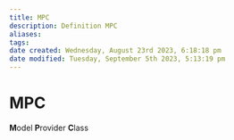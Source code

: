 ```yaml
---
title: MPC
description: Definition MPC
aliases: 
tags: 
date created: Wednesday, August 23rd 2023, 6:18:18 pm
date modified: Tuesday, September 5th 2023, 5:13:19 pm
---
```

# MPC

**M**odel **P**rovider **C**lass